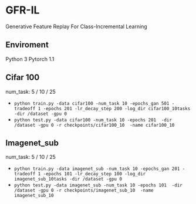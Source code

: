 # GFR-IL
Generative Feature Replay For Class-Incremental Learning

## Enviroment
Python 3 
Pytorch 1.1


## Cifar 100 
num_task: 5 / 10 / 25
- `python train.py -data cifar100 -num_task 10 -epochs_gan 501 -tradeoff 1 -epochs 201 -lr_decay_step 200 -log_dir cifar100_10tasks -dir /dataset -gpu 0`
- `python test.py -data cifar100 -num_task 10 -epochs 201  -dir /dataset -gpu 0 -r checkpoints/cifar100_10  -name cifar100_10`

## Imagenet_sub
num_task: 5 / 10 / 25
- `python train.py -data imagenet_sub -num_task 10 -epochs_gan 201 -tradeoff 1 -epochs 101 -lr_decay_step 100 -log_dir imagenet_sub_10tasks -dir /dataset -gpu 0`
- `python test.py -data imagenet_sub -num_task 10 -epochs 101  -dir /dataset -gpu 0 -r checkpoints/imagenet_sub_10  -name imagenet_sub_10`

